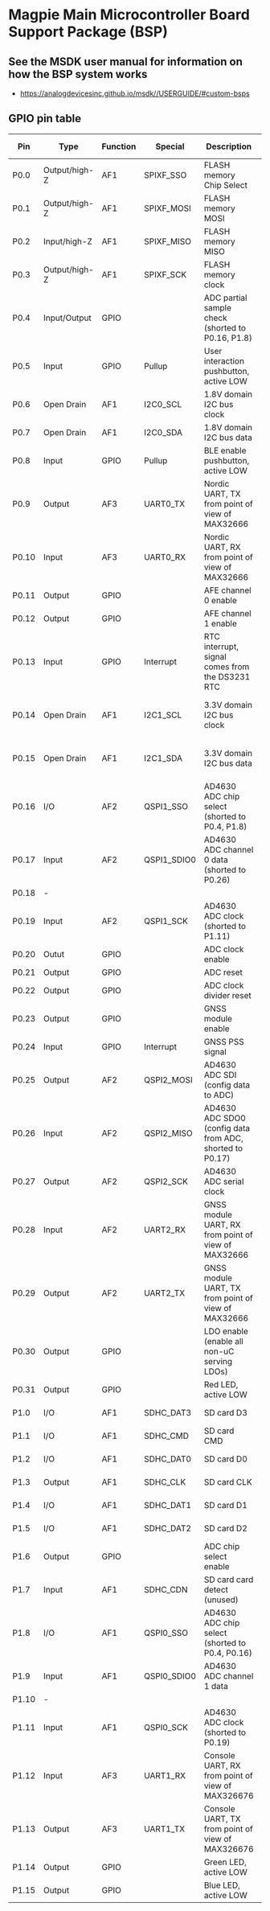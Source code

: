 # Magpie Main Microcontroller Board Support Package (BSP)

## See the MSDK user manual for information on how the BSP system works

- https://analogdevicesinc.github.io/msdk//USERGUIDE/#custom-bsps

## GPIO pin table


| Pin  | Type | Function | Special | Description | Voltage Domain | Used By |
|------|------|----------|---------|-------------|----------------|------------|
| P0.0 | Output/high-Z | AF1 | SPIXF_SSO | FLASH memory Chip Select | 3.3V | bsp_spixf, TODO |
| P0.1 | Output/high-Z | AF1 | SPIXF_MOSI | FLASH memory MOSI | 3.3V | bsp_spixf, TODO |
| P0.2 | Input/high-Z | AF1 | SPIXF_MISO | FLASH memory MISO | 3.3V | bsp_spixf, TODO |
| P0.3| Output/high-Z | AF1 | SPIXF_SCK | FLASH memory clock | 3.3V | bsp_spixf, TODO |
| P0.4 | Input/Output | GPIO | | ADC partial sample check (shorted to P0.16, P1.8) | 1.8V | audio_dma |
| P0.5 | Input | GPIO | Pullup | User interaction pushbutton, active LOW | 3.3V | bsp_pushbutton, TODO |
| P0.6 | Open Drain | AF1 | I2C0_SCL | 1.8V domain I2C bus clock | 1.8V | bsp_i2c, TODO |
| P0.7 | Open Drain | AF1 | I2C0_SDA | 1.8V domain I2C bus data | 1.8V |  bsp_i2c, TODO |
| P0.8 | Input | GPIO | Pullup | BLE enable pushbutton, active LOW | 3.3V | bsp_pushbutton, TODO |
| P0.9 | Output | AF3 | UART0_TX | Nordic UART, TX from point of view of MAX32666 | 3.3V | TODO |
| P0.10 | Input |AF3 | UART0_RX | Nordic UART, RX from point of view of MAX32666 | 3.3V | TODO |
| P0.11 | Output | GPIO |  | AFE channel 0 enable | 3.3V | afe_control |
| P0.12 | Output | GPIO |  | AFE channel 1 enable | 3.3V | afe_control |
| P0.13 | Input | GPIO | Interrupt | RTC interrupt, signal comes from the DS3231 RTC | 3.3V | real_time_clock |
| P0.14 | Open Drain | AF1 | I2C1_SCL | 3.3V domain I2C bus clock | 3.3V |  bsp_i2c, gnss_module, real_time_clock, sd_card_bank_ctl |
| P0.15 | Open Drain | AF1 | I2C1_SDA | 3.3V domain I2C bus data | 3.3V |  bsp_i2c, gnss_module, real_time_clock, sd_card_bank_ctl |
| P0.16 | I/O | AF2 | QSPI1_SSO | AD4630 ADC chip select (shorted to P0.4, P1.8) | 1.8V | bsp_spi, ad4630, audio_dma |
| P0.17 | Input | AF2 | QSPI1_SDIO0 | AD4630 ADC channel 0 data (shorted to P0.26) | 1.8V | bsp_spi, ad4630, audio_dma |
| P0.18 | - |  |  |  |  |
| P0.19 | Input | AF2 | QSPI1_SCK | AD4630 ADC clock (shorted to P1.11) | 1.8V | bsp_spi, ad4630, audio_dma |
| P0.20 | Outut | GPIO |  | ADC clock enable | 1.8V | ad4630 |
| P0.21 | Output | GPIO | | ADC reset | 1.8V | ad4630 |
| P0.22 | Output | GPIO |  | ADC clock divider reset | 1.8V | ad4630 |
| P0.23 | Output | GPIO |  | GNSS module enable | 3.3V | gnss_module |
| P0.24 | Input | GPIO  | Interrupt | GNSS PSS signal | 3.3V | gnss_module |
| P0.25 | Output | AF2 | QSPI2_MOSI | AD4630 ADC SDI (config data to ADC) | 1.8V | bsp_spi, ad4630 |
| P0.26 | Input | AF2 | QSPI2_MISO | AD4630 ADC SDO0 (config data from ADC, shorted to P0.17) | 1.8V | bsp_spi, ad4630 |
| P0.27 | Output| AF2 | QSPI2_SCK | AD4630 ADC serial clock | 1.8V | bsp_spi, ad4630 |
| P0.28 | Input | AF2 | UART2_RX | GNSS module UART, RX from point of view of MAX32666 | 3.3V | bsp_uart, gnss_module |
| P0.29 | Output | AF2 |UART2_TX | GNSS module UART, TX from point of view of MAX32666 | 3.3V | bsp_uart, gnss_module |
| P0.30 | Output | GPIO | | LDO enable (enable all non-uC serving LDOs) | 3.3V | TODO |
| P0.31 | Output | GPIO | | Red LED, active LOW | 3.3V | bsp_status_led, TODO |
| P1.0 | I/O | AF1 | SDHC_DAT3 | SD card D3 | 3.3V | bsp_sdhc, sd_card |
| P1.1 | I/O | AF1 | SDHC_CMD | SD card CMD | 3.3V | bsp_sdhc, sd_card |
| P1.2 | I/O | AF1 | SDHC_DAT0 | SD card D0 | 3.3V | bsp_sdhc, sd_card |
| P1.3 | Output | AF1 | SDHC_CLK | SD card CLK | 3.3V | bsp_sdhc, sd_card |
| P1.4 | I/O | AF1 | SDHC_DAT1 | SD card D1 | 3.3V | bsp_sdhc, sd_card |
| P1.5 | I/O | AF1 | SDHC_DAT2 | SD card D2 | 3.3V | bsp_sdhc, sd_card |
| P1.6 | Output | GPIO |  | ADC chip select enable | 1.8V | ad4630 |
| P1.7 | Input | AF1 | SDHC_CDN | SD card card detect (unused) | 3.3V | - |
| P1.8 | I/O | AF1 | QSPI0_SSO | AD4630 ADC chip select (shorted to P0.4, P0.16) | 1.8V | bsp_spi, ad4630, audio_dma |
| P1.9 | Input | AF1 | QSPI0_SDIO0 | AD4630 ADC channel 1 data | 1.8V | bsp_spi, ad4630, audio_dma |
| P1.10 | - |  |  |  |  |
| P1.11 | Input | AF1 | QSPI0_SCK | AD4630 ADC clock (shorted to P0.19) | 1.8V | bsp_spi, ad4630, audio_dma |
| P1.12 | Input | AF3 | UART1_RX | Console UART, RX from point of view of MAX326676 | 1.8V | bsp_uart, board |
| P1.13 | Output | AF3 | UART1_TX | Console UART, TX from point of view of MAX326676 | 1.8V | bsp_uart, board |
| P1.14 | Output | GPIO | | Green LED, active LOW | 3.3V | bsp_status_led, TODO |
| P1.15 | Output | GPIO | | Blue LED, active LOW | 3.3V | bsp_status_led, TODO |
